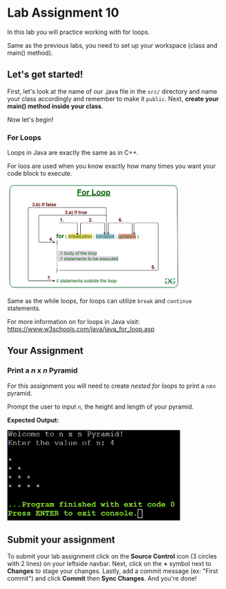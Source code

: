 # Lab Assignment 10

In this lab you will practice working with for loops.

Same as the previous labs, you need to set up your workspace (class and main() method).

## Let's get started!

First, let's look at the name of our .java file in the `src/` directory and name your class accordingly and remember to make it `public`. Next, **create your main() method inside your class**.

Now let's begin!

### For Loops

Loops in Java are exactly the same as in C++.

For loos are used when you know exactly how many times you want your code block to execute.

<img src="img/for-loop.png" width="400px">

Same as the while loops, for loops can utilize `break` and `continue` statements.

For more information on for loops in Java visit: https://www.w3schools.com/java/java_for_loop.asp

## Your Assignment

### Print a *n* x *n* Pyramid

For this assignment you will need to create *nested for loops* to print a `n`x`n` pyramid.

Prompt the user to input `n`, the height and length of your pyramid.

**Expected Output:**

<img src="img/expected-output.png" width="400px">

## Submit your assignment

To submit your lab assignment click on the **Source Control** icon (3 circles with 2 lines) on your leftside navbar. Next, click on the **+** symbol next to **Changes** to stage your changes. Lastly, add a commit message (ex: "First commit") and click **Commit** then **Sync Changes**. And you're done!
